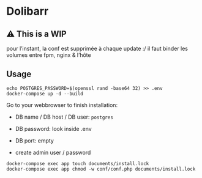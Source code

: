 # Dolibarr

## :warning: This is a WIP

pour l’instant, la conf est supprimée à chaque update :/
il faut binder les volumes entre fpm, nginx & l’hôte

## Usage

```
echo POSTGRES_PASSWORD=$(openssl rand -base64 32) >> .env
docker-compose up -d --build
```

Go to your webbrowser to finish installation:
- DB name / DB host / DB user: `postgres`
- DB password: look inside .env
- DB port: empty

- create admin user / password

```
docker-compose exec app touch documents/install.lock
docker-compose exec app chmod -w conf/conf.php documents/install.lock
```
